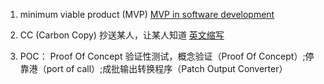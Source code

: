 1. minimum viable product (MVP)
    [MVP in software development](https://blog.teamairship.com/what-is-mvp-in-software-development)
2. CC (Carbon Copy)  抄送某人，让某人知道
    [英文缩写](https://zhuanlan.zhihu.com/p/107340799)

3. POC： Proof Of Concept
	验证性测试，概念验证（Proof Of Concept）;停靠港（port of call）;成批输出转换程序（Patch Output Converter）